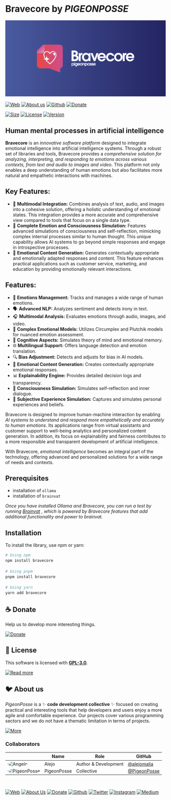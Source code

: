 # Bravecore by _PIGEONPOSSE_

[![HEADER](docs/banner.png)](https://npmjs.com/package/brainvat)

[![Web](https://img.shields.io/badge/Web-grey?style=flat-square)](https://pigeonposse.com/)
[![About us](https://img.shields.io/badge/About%20us-grey?style=flat-square)](https://pigeonposse.com/?popup=about)
[![Github](https://img.shields.io/badge/Github-grey?style=flat-square)](https://github.com/pigeon-posse)
[![Donate](https://img.shields.io/badge/Donate-pink?style=flat-square)](https://pigeonposse.com/?popup=donate)

[![Size](https://img.shields.io/bundlephobia/minzip/brainvat)](https://npmjs.com/package/brainvat)
[![License](https://img.shields.io/github/license/pigeonposse/personality?color=blue&label=License&style=flat-square)](https://npmjs.com/package/brainvat)
[![Version](https://img.shields.io/npm/v/brainvat?color=a1b858&label&style=flat-square)](https://npmjs.com/package/brainvat)

## Human mental processes in artificial intelligence

**Bravecore** is an *innovative software platform* designed to integrate emotional intelligence into artificial intelligence systems. Through a robust set of libraries and tools, Bravecore provides a *comprehensive solution for analyzing, interpreting, and responding to emotions across various contexts, from text and audio to images and video*. This platform not only enables a deep understanding of human emotions but also facilitates more natural and empathetic interactions with machines.

## Key Features:

*   💖 **Multimodal Integration:** Combines analysis of text, audio, and images into a cohesive solution, offering a holistic understanding of emotional states. This integration provides a more accurate and comprehensive view compared to tools that focus on a single data type.
*   🧠 **Complete Emotion and Consciousness Simulation:** Features advanced simulations of consciousness and self-reflection, mimicking complex internal processes similar to human thought. This unique capability allows AI systems to go beyond simple responses and engage in introspective processes.
*   📝 **Emotional Content Generation:** Generates contextually appropriate and emotionally adapted responses and content. This feature enhances practical applications such as customer service, marketing, and education by providing emotionally relevant interactions.

## Features:

*   💖 **Emotions Management:** Tracks and manages a wide range of human emotions.
*   🗣️ **Advanced NLP:** Analyzes sentiment and detects irony in text.
*   🎧 **Multimodal Analysis:** Evaluates emotions through audio, images, and video.
*   🧩 **Complex Emotional Models:** Utilizes Circumplex and Plutchik models for nuanced emotion assessment.
*   🧠 **Cognitive Aspects:** Simulates theory of mind and emotional memory.
*   🌐 **Multilingual Support:** Offers language detection and emotion translation.
*   🔍 **Bias Adjustment:** Detects and adjusts for bias in AI models.
*   📝 **Emotional Content Generation:** Creates contextually appropriate emotional responses.
*   📊 **Explainability Engine:** Provides detailed decision logs and transparency.
*   🤖 **Consciousness Simulation:** Simulates self-reflection and inner dialogue.
*   🌟 **Subjective Experience Simulation:** Captures and simulates personal experiences and beliefs.

Bravecore is designed to improve human-machine interaction by enabling *AI systems to understand and respond more empathetically and accurately to human emotions*. Its applications range from virtual assistants and customer support to well-being analytics and personalized content generation. In addition, its focus on explainability and fairness contributes to a more responsible and transparent development of artificial intelligence.

With Bravecore, *emotional intelligence* becomes an integral part of the technology, offering advanced and personalized solutions for a wide range of needs and contexts.

## Prerequisites

- installation of `ollama`
- installation of `brainvat`

*Once you have installed Ollama and Bravecore, you can run a test by running [Brainvat](https://github.com/pigeonposse/brainvat)
, which is powered by Bravecore features that add additional functionality and power to brainvat.*

## Installation

To install the library, use npm or yarn:

```bash
# Using npm
npm install bravecore

# Using pnpm
pnpm install bravecore

# Using yarn
yarn add bravecore
```

## ☕ Donate

Help us to develop more interesting things.

[![Donate](https://img.shields.io/badge/Donate-grey?style=for-the-badge)](https://pigeonposse.com/?popup=donate)

## 📜 License

This software is licensed with **[GPL-3.0](/LICENSE)**.

[![Read more](https://img.shields.io/badge/Read-more-grey?style=for-the-badge)](/LICENSE)

## 🐦 About us

*PigeonPosse* is a ✨ **code development collective** ✨ focused on creating practical and interesting tools that help developers and users enjoy a more agile and comfortable experience. Our projects cover various programming sectors and we do not have a thematic limitation in terms of projects.

[![More](https://img.shields.io/badge/Read-more-grey?style=for-the-badge)](https://github.com/pigeonposse)

### Collaborators

|                                                                                    | Name        | Role         | GitHub                                         |
| ---------------------------------------------------------------------------------- | ----------- | ------------ | ---------------------------------------------- |
| <img src="https://github.com/alejomalia.png?size=72" alt="Angelo" style="border-radius:100%"/> | Alejo |   Author & Development   | [@alejomalia](https://github.com/alejomalia) |
| <img src="https://github.com/PigeonPosse.png?size=72" alt="PigeonPosse" style="border-radius:100%"/> | PigeonPosse | Collective | [@PigeonPosse](https://github.com/PigeonPosse) |

<br>
<p align="center">

[![Web](https://img.shields.io/badge/Web-grey?style=for-the-badge&logoColor=white)](https://pigeonposse.com)
[![About Us](https://img.shields.io/badge/About%20Us-grey?style=for-the-badge&logoColor=white)](https://pigeonposse.com?popup=about)
[![Donate](https://img.shields.io/badge/Donate-pink?style=for-the-badge&logoColor=white)](https://pigeonposse.com/?popup=donate)
[![Github](https://img.shields.io/badge/Github-black?style=for-the-badge&logo=github&logoColor=white)](https://github.com/pigeonposse)
[![Twitter](https://img.shields.io/badge/Twitter-black?style=for-the-badge&logo=twitter&logoColor=white)](https://twitter.com/pigeonposse_)
[![Instagram](https://img.shields.io/badge/Instagram-black?style=for-the-badge&logo=instagram&logoColor=white)](https://www.instagram.com/pigeon.posse/)
[![Medium](https://img.shields.io/badge/Medium-black?style=for-the-badge&logo=medium&logoColor=white)](https://medium.com/@pigeonposse)

</p>
